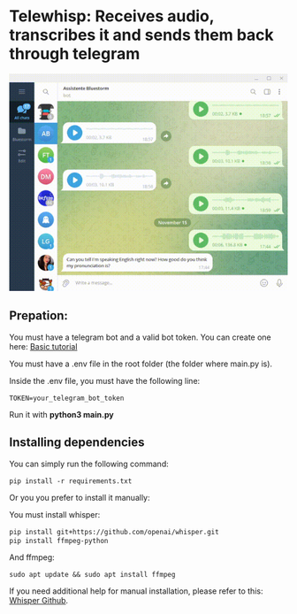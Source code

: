 # Telewhisp: Receives audio, transcribes it and sends them back through telegram

![Demo](assets/demo.gif)

## Prepation:

You must have a telegram bot and a valid bot token. You can create one here: [Basic tutorial](https://core.telegram.org/bots/tutorial)

You must have a .env file in the root folder (the folder where main.py is).

Inside the .env file, you must have the following line:  
```
TOKEN=your_telegram_bot_token
```

Run it with **python3 main.py**

## Installing dependencies

You can simply run the following command:

```
pip install -r requirements.txt
```

Or you you prefer to install it manually:

You must install whisper:

```
pip install git+https://github.com/openai/whisper.git
pip install ffmpeg-python
```

And ffmpeg:
```
sudo apt update && sudo apt install ffmpeg
```

If you need additional help for manual installation, please refer to this: [Whisper Github](https://github.com/openai/whisper).
